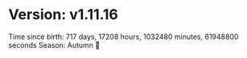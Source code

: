 # Version: v1.11.16
Time since birth: 717 days, 17208 hours, 1032480 minutes, 61948800 seconds
Season: Autumn 🍁
